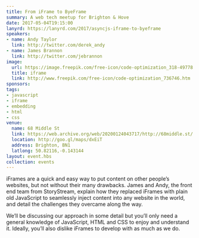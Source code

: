 ```yaml
---
title: From iFrame to ByeFrame
summary: A web tech meetup for Brighton & Hove
date: 2017-05-04T19:15:00
lanyrd: https://lanyrd.com/2017/asyncjs-iframe-to-byeframe
speakers:
- name: Andy Taylor
  link: http://twitter.com/derek_andy
- name: James Brannon
  link: http://twitter.com/jebrannon
image:
  url: https://image.freepik.com/free-icon/code-optimization_318-49778.jpg
  title: iframe
  link: http://www.freepik.com/free-icon/code-optimization_736746.htm
sponsors:
tags:
- javascript
- iframe
- embedding
- html
- css
venue:
  name: 68 Middle St
  link: https://web.archive.org/web/20200124043717/http://68middle.st/
  location: http://goo.gl/maps/dxEiT
  address: Brighton, BN1
  latlong: 50.82116,-0.143144
layout: event.hbs
collection: events
---
```


iFrames are a quick and easy way to put content on other people’s websites, but not without their many drawbacks. James and Andy, the front end team from StoryStream, explain how they replaced iFrames with plain old JavaScript to seamlessly inject content into any website in the world, and detail the challenges they overcame along the way.

We’ll be discussing our approach in some detail but you’ll only need a general knowledge of JavaScript, HTML and CSS to enjoy and understand it. Ideally, you’ll also dislike iFrames to develop with as much as we do.
